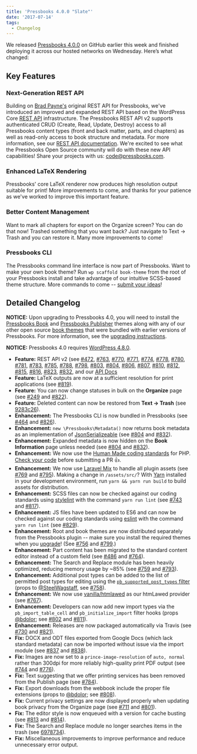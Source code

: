 ```yaml
---
title: 'Pressbooks 4.0.0 "Slate"'
date: '2017-07-14'
tags:
  - Changelog
---
```


We
released [Pressbooks 4.0.0](https://github.com/pressbooks/pressbooks/releases/tag/4.0.0) on
GitHub earlier this week and finished deploying it across our hosted networks on
Wednesday. Here’s what changed:

## Key Features

### Next-Generation REST API

Building on [Brad Payne's](http://bradpayne.ca/) original REST API for Pressbooks, we've
introduced an improved and expanded REST API based on the WordPress Core
[REST API](https://developer.wordpress.org/rest-api/) infrastructure. The Pressbooks REST
API v2 supports authenticated CRUD (Create, Read, Update, Destroy) access to all
Pressbooks content types (front and back matter, parts, and chapters) as well as read-only
access to book structure and metadata. For more information, see our
[REST API documentation](http://docs.pressbooks.org/api). We're excited to see what the
Pressbooks Open Source community will do with these new API capabilities! Share your
projects with us: [code@pressbooks.com](mailto:code@pressbooks.com).

### Enhanced LaTeX Rendering

Pressbooks' core LaTeX renderer now produces high resolution output suitable for print!
More improvements to come, and thanks for your patience as we've worked to improve this
important feature.

### Better Content Management

Want to mark all chapters for export on the Organize screen? You can do that now! Trashed
something that you want back? Just navigate to Text → Trash and you can restore it. Many
more improvements to come!

### Pressbooks CLI

The Pressbooks command line interface is now part of Pressbooks. Want to make your own
book theme? Run `wp scaffold book-theme` from the root of your Pressbooks install and take
advantage of our intuitive SCSS-based theme structure. More commands to come --
[submit your ideas](https://github.com/pressbooks/pb-cli/issues)!

## Detailed Changelog

**NOTICE:** Upon upgrading to Pressbooks 4.0, you will need to install the
[Pressbooks Book](https://github.com/pressbooks/pressbooks-book) and
[Pressbooks Publisher](https://github.com/pressbooks/pressbooks-publisher) themes along
with any of our other open source
[book themes](https://github.com/search?q=topic%3Abook-theme+org%3Apressbooks&type=Repositories)
that were bundled with earlier versions of Pressbooks. For more information, see the
[upgrading instructions](https://docs.pressbooks.org/upgrading).

**NOTICE:** Pressbooks 4.0 requires
[WordPress 4.8.0](https://wordpress.org/news/2017/06/evans/).

- **Feature:** REST API v2 (see
  [#472](https://github.com/pressbooks/pressbooks/issues/472),
  [#763](https://github.com/pressbooks/pressbooks/pull/763),
  [#770](https://github.com/pressbooks/pressbooks/issues/770),
  [#771](https://github.com/pressbooks/pressbooks/issues/771),
  [#774](https://github.com/pressbooks/pressbooks/issues/774),
  [#778](https://github.com/pressbooks/pressbooks/pull/778),
  [#780](https://github.com/pressbooks/pressbooks/issues/780),
  [#781](https://github.com/pressbooks/pressbooks/pull/781),
  [#783](https://github.com/pressbooks/pressbooks/pull/783),
  [#785](https://github.com/pressbooks/pressbooks/issues/785),
  [#788](https://github.com/pressbooks/pressbooks/issues/788),
  [#798](https://github.com/pressbooks/pressbooks/pull/798),
  [#803](https://github.com/pressbooks/pressbooks/pull/803),
  [#804](https://github.com/pressbooks/pressbooks/issues/804),
  [#806](https://github.com/pressbooks/pressbooks/issues/806),
  [#807](https://github.com/pressbooks/pressbooks/issues/807),
  [#810](https://github.com/pressbooks/pressbooks/pull/810),
  [#812](https://github.com/pressbooks/pressbooks/pull/812),
  [#815](https://github.com/pressbooks/pressbooks/pull/815),
  [#816](https://github.com/pressbooks/pressbooks/pull/816),
  [#823](https://github.com/pressbooks/pressbooks/pull/823),
  [#832](https://github.com/pressbooks/pressbooks/pull/832), and our
  [API Docs](http://docs.pressbooks.org/api)
- **Feature:** LaTeX outputs are now at a sufficient resolution for print applications
  (see [#819](https://github.com/pressbooks/pressbooks/pull/819)).
- **Feature:** You can now change statuses in bulk on the **Organize** page (see
  [#249](https://github.com/pressbooks/pressbooks/issues/249) and
  [#822](https://github.com/pressbooks/pressbooks/pull/822)).
- **Feature:** Deleted content can now be restored from **Text → Trash** (see
  [9283c26](https://github.com/pressbooks/pressbooks/tree/9283c26504007ba55259672c5cb9efc8ee07b3c0)).
- **Enhancement:** The Pressbooks CLI is now bundled in Pressbooks (see
  [#464](https://github.com/pressbooks/pressbooks/issues/464) and
  [#826](https://github.com/pressbooks/pressbooks/pull/826)).
- **Enhancement:** `new \Pressbooks\Metadata()` now returns book metadata as an
  implementation of
  [JsonSerializeable](https://secure.php.net/manual/en/class.jsonserializable.php) (see
  [#804](https://github.com/pressbooks/pressbooks/issues/804) and
  [#832](https://github.com/pressbooks/pressbooks/pull/832)).
- **Enhancement:** Expanded metadata is now hidden on the **Book Information** page unless
  needed (see [#804](https://github.com/pressbooks/pressbooks/issues/804) and
  [#832](https://github.com/pressbooks/pressbooks/pull/832)).
- **Enhancement:** We now use the
  [Human Made coding standards](https://engineering.hmn.md/how-we-work/style/php/) for
  PHP.
  [Check your code](http://docs.pressbooks.org/coding-standards/#validating-with-php-code-sniffer)
  before submitting a PR 👍.
- **Enhancement:** We now use [Laravel Mix](https://github.com/jeffreyway/laravel-mix) to
  handle all plugin assets (see [#769](https://github.com/pressbooks/pressbooks/pull/769)
  and [#795](https://github.com/pressbooks/pressbooks/pull/795)). Making a change in
  `/assets/src/`? With [Yarn](https://yarnpkg.com/) installed in your development
  environment, run `yarn && yarn run build` to build assets for distribution.
- **Enhancement:** SCSS files can now be checked against our coding standards using
  [stylelint](https://stylelint.io/) with the command `yarn run lint` (see
  [#743](https://github.com/pressbooks/pressbooks/issues/743) and
  [#817](https://github.com/pressbooks/pressbooks/pull/817)).
- **Enhancement:** JS files have been updated to ES6 and can now be checked against our
  coding standards using [eslint](http://eslint.org/) with the command `yarn run lint`
  (see [#829](https://github.com/pressbooks/pressbooks/pull/829)).
- **Enhancement:** Root and book themes are now distributed separately from the Pressbooks
  plugin -- make sure you install the required themes when you
  [upgrade](http://docs.pressbooks.org/upgrading)! (See
  [#756](https://github.com/pressbooks/pressbooks/issues/756) and
  [#799](https://github.com/pressbooks/pressbooks/pull/799).)
- **Enhancement:** Part content has been migrated to the standard content editor instead
  of a custom field (see [#486](https://github.com/pressbooks/pressbooks/issues/486) and
  [#764](https://github.com/pressbooks/pressbooks/pull/764)).
- **Enhancement:** The Search and Replace module has been heavily optimized, reducing
  memory usage by ~85% (see [#759](https://github.com/pressbooks/pressbooks/issues/759)
  and [#793](https://github.com/pressbooks/pressbooks/pull/793)).
- **Enhancement:** Additional post types can be added to the list of permitted post types
  for editing using the
  [`pb_supported_post_types` filter](https://github.com/pressbooks/pressbooks/blob/4.0.0/inc/posttype/namespace.php#L16-L29)
  (props to [@SteelWagstaff](https://github.com/steelwagstaff), see
  [#758](https://github.com/pressbooks/pressbooks/pull/758)).
- **Enhancement:** We now use
  [vanilla/htmlawed](https://packagist.org/packages/vanilla/htmlawed) as our htmLawed
  provider (see [#767](https://github.com/pressbooks/pressbooks/pull/767)).
- **Enhancement:** Developers can now add new import types via the `pb_import_table_cell`
  and `pb_initialize_import` filter hooks (props [@bdolor](https://github.com/bdolor); see
  [#802](https://github.com/pressbooks/pressbooks/pull/802) and
  [#811](https://github.com/pressbooks/pressbooks/pull/811)).
- **Enhancement:** Releases are now packaged automatically via Travis (see
  [#730](https://github.com/pressbooks/pressbooks/issues/730) and
  [#821](https://github.com/pressbooks/pressbooks/pull/821)).
- **Fix:** DOCX and ODT files exported from Google Docs (which lack standard metadata) can
  now be imported without issue via the import module (see
  [#837](https://github.com/pressbooks/pressbooks/issues/837) and
  [#838](https://github.com/pressbooks/pressbooks/pull/838)).
- **Fix:** Images are now set to a `prince-image-resolution` of `auto, normal` rather than
  300dpi for more reliably high-quality print PDF output (see
  [#744](https://github.com/pressbooks/pressbooks/issues/744) and
  [#776](https://github.com/pressbooks/pressbooks/pull/776)).
- **Fix:** Text suggesting that we offer printing services has been removed from the
  Publish page (see [#784](https://github.com/pressbooks/pressbooks/pull/784)).
- **Fix:** Export downloads from the webbook include the proper file extensions (props to
  [@bdolor](https://github.com/bdolor); see
  [#808](https://github.com/pressbooks/pressbooks/pull/808)).
- **Fix:** Current privacy settings are now displayed properly when updating book privacy
  from the Organize page (see [#711](https://github.com/pressbooks/pressbooks/issues/711)
  and [#801](https://github.com/pressbooks/pressbooks/pull/801)).
- **Fix:** The editor style is now enqueued with a version for cache busting (see
  [#813](https://github.com/pressbooks/pressbooks/issues/813) and
  [#814](https://github.com/pressbooks/pressbooks/pull/814)).
- **Fix:** The Search and Replace module no longer searches items in the trash (see
  [6978734](https://github.com/pressbooks/pressbooks/commit/697873425439be829abaeb077fbc3f6a8391b17e)).
- **Fix:** Miscellaneous improvements to improve performance and reduce unnecessary error
  output.
